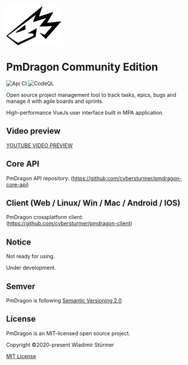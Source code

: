 <img src="docs/images/logo.png" width="149" height="106">

# PmDragon Community Edition

![Api CI](https://github.com/cybersturmer/pmdragon/workflows/Api%20CI/badge.svg?branch=master)
![CodeQL](https://github.com/cybersturmer/pmdragon/workflows/CodeQL/badge.svg?branch=master)

Open source project management tool to track tasks, epics, bugs and manage it with agile boards and sprints.

High-performance VueJs user interface built in MPA application.

## Video preview
[YOUTUBE VIDEO PREVIEW](https://youtu.be/5oVvb1-rbx0)

## Core API
PmDragon API repository: (https://github.com/cybersturmer/pmdragon-core-api)

## Client (Web / Linux/ Win / Mac / Android / IOS)
PmDragon crossplatform client: (https://github.com/cybersturmer/pmdragon-client)

## Notice

Not ready for using.

Under development.

## Semver

PmDragon is following [Semantic Versioning 2.0](https://semver.org/)

## License

PmDragon is an MIT-licensed open source project.

Copyright ©2020-present Wladimir Stürmer

[MIT License](https://en.wikipedia.org/wiki/MIT_License)
